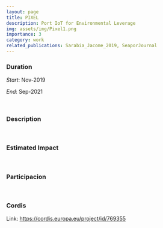 ```yaml
---
layout: page
title: PIXEL 
description: Port IoT for Environmental Leverage
img: assets/img/Pixel1.png
importance: 3
category: work
related_publications: Sarabia_Jacome_2019, SeaporJournal
---
```



### Duration

*Start*: Nov-2019


*End*: Sep-2021 

&nbsp;

### Description




&nbsp;


### Estimated Impact



&nbsp;

### Participacion




&nbsp;

### Cordis
Link: https://cordis.europa.eu/project/id/769355

&nbsp;


